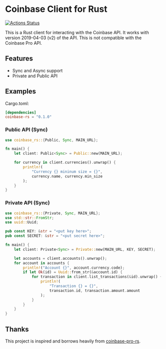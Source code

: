 # Coinbase Client for Rust

[![Actions Status](https://github.com/j16r/coinbase-rs/workflows/Rust/badge.svg)](https://github.com/j16r/coinbase-rs/actions)

This is a Rust client for interacting with the Coinbase API. It
works with version 2019-04-03 (v2) of the API. This is not compatible with the
Coinbase Pro API.

## Features

- Sync and Async support
- Private and Public API

## Examples

Cargo.toml:

```toml
[dependencies]
coinbase-rs = "0.1.0"
```

### Public API (Sync)

```rust
use coinbase_rs::{Public, Sync, MAIN_URL};

fn main() {
    let client: Public<Sync> = Public::new(MAIN_URL);

    for currency in client.currencies().unwrap() {
        println!(
            "Currency {} mininum size = {}",
            currency.name, currency.min_size
        );
    }
}
```

### Private API (Sync)

```rust
use coinbase_rs::{Private, Sync, MAIN_URL};
use std::str::FromStr;
use uuid::Uuid;

pub const KEY: &str = "<put key here>";
pub const SECRET: &str = "<put secret here>";

fn main() {
    let client: Private<Sync> = Private::new(MAIN_URL, KEY, SECRET);

    let accounts = client.accounts().unwrap();
    for account in accounts {
        println!("Account {}", account.currency.code);
        if let Ok(id) = Uuid::from_str(&account.id) {
            for transaction in client.list_transactions(&id).unwrap() {
                println!(
                    "Transaction {} = {}",
                    transaction.id, transaction.amount.amount
                );
            }
        }
    }
}
```

## Thanks

This project is inspired and borrows heavily from
[coinbase-pro-rs](https://github.com/inv2004/coinbase-pro-rs).
